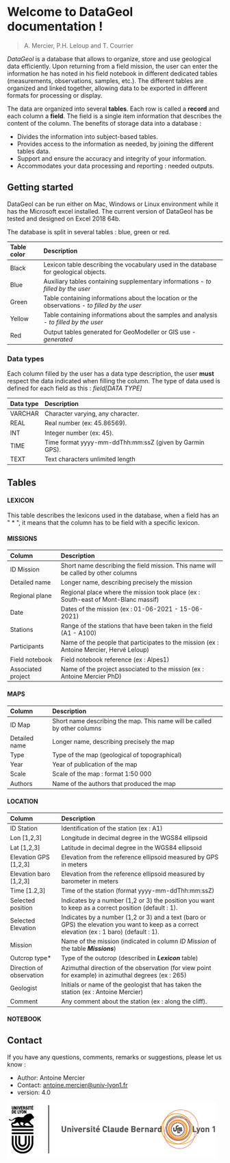 Welcome to DataGeol documentation !
================================
> A. Mercier, P.H. Leloup and T. Courrier

_DataGeol_ is a database that allows to organize, store and use geological data efficiently. Upon returning from a field mission, the user can enter the information he has noted in his field notebook in different dedicated tables (measurements, observations, samples, etc.). The different tables are organized and linked together, allowing data to be exported in different formats for processing or display.							
							
The data are organized into several **tables**. Each row is called a **record** and each column a **field**. The field is a single item information that describes the content of the column.
The benefits of storage data into a database : 

* Divides the information into subject-based tables. 
* Provides access to the information as needed, by joining the different tables data. 
* Support and ensure the accuracy and integrity of your information.
* Accommodates your data processing and reporting : needed outputs. 

Getting started
----------------

DataGeol can be run either on Mac, Windows or Linux environment while it has the Microsoft excel installed. The current version of DataGeol has be tested and designed on Excel 2018 64b. 

The database is split in several tables : blue, green or red. 

| Table color | Description                                                                                             |
|:----------- |:--------------------------------------------------------------------------------------------------------|
| Black       | Lexicon table describing the vocabulary used in the database for geological objects.                    |
| Blue        | Auxiliary tables containing supplementary informations - _to filled by the user_                        |
| Green       | Table containing informations about the location or the observations - _to filled by the user_          |
| Yellow      | Table containing informations about the samples and analysis - _to filled by the user_                  |
| Red         | Output tables generated for GeoModeller or GIS use  - _generated_                                       |

### Data types

Each column filled by the user has a data type description, the user **must** respect the data indicated when filling the column. The type of data used is defined for each field as this : _field[DATA TYPE]_

| Data type   | Description                                             |
|:----------- |:--------------------------------------------------------|
| VARCHAR     | Character varying, any character.			|
| REAL        | Real number (ex: 45.86569).  				|
| INT         | Integer number (ex: 45). 		                |
| TIME        | Time format yyyy-mm-ddThh:mm:ssZ (given by Garmin GPS).	|
| TEXT        | Text characters unlimited length                        |

Tables
------
#### LEXICON

This table describes the lexicons used in the database, when a field has an " * ", it means that the column has to be field with a specific lexicon. 

#### MISSIONS

| Column               | Description                                                                             |
|:---------------------|:----------------------------------------------------------------------------------------|
| ID Mission           | Short name describing the field mission. This name will be called by other columns      |
| Detailed name       | Longer name, describing precisely the mission 						 |
| Regional plane       | Regional place where the mission took place (ex : South-east of Mont-Blanc massif)      |
| Date                 | Dates of the mission (ex : 01-06-2021 - 15-06-2021)					 |
| Stations             | Range of the stations that have been taken in the field (A1 - A100)			 |
| Participants         | Name of the people that participates to the mission (ex : Antoine Mercier, Hervé Leloup)|
| Field notebook       | Field notebook reference (ex : Alpes1)							 |
| Associated project   | Name of the project associated to the mission (ex : Antoine Mercier PhD)                |

#### MAPS

| Column               | Description                                                                 |
|:---------------------|:----------------------------------------------------------------------------|
| ID Map               | Short name describing the map. This name will be called by other columns    |
| Detailed name        | Longer name, describing precisely the map			             |
| Type                 | Type of the map (geological of topographical)                               |
| Year                 | Year of publication of the map      					     |
| Scale                | Scale of the map : format 1:50 000					     |
| Authors              | Name of the authors that produced the map                                   |


#### LOCATION

| Column                  | Description                                      				   		               			   		|
|:------------------------|:--------------------------------------------------------------------------------------------------------------------------------------------|
| ID Station              | Identification of the station (ex : A1)            					               				   		|
| Lon [1,2,3]             | Longitude in decimal degree in the WGS84 ellipsoid 					               		                   		|
| Lat [1,2,3]             | Latitude in decimal degree in the WGS84 ellipsoid  				 	               				   		|
| Elevation GPS [1,2,3]   | Elevation from the reference ellipsoid measured by GPS in meters   	               						   		|
| Elevation baro [1,2,3]  | Elevation from the reference ellipsoid measured by barometer in meters               					  		|
| Time [1.2,3]            | Time of the station (format yyyy-mm-ddThh:mm:ssZ)                        		       					   		|
| Selected position       | Indicates by a number (1,2 or 3) the position you want to keep as a correct position (default : 1).			           		|
| Selected Elevation      | Indicates by a number (1,2 or 3) and a text (baro or GPS) the elevation you want to keep as a correct elevation (ex : 1 baro) (default : 1).|
| Mission                 | Name of the mission (indicated in column _ID Mission_ of the table **_Missions_**) 							        |
| Outcrop type\*          | Type of the outcrop (described in **_Lexicon_** table)                       		       						|
| Direction of observation| Azimuthal direction of the observation (for view point for example) in azimuthal degrees (ex : 265)       					|
| Geologist               | Initials or name of the geologist that has taken the station (ex : Antoine Mercier)  							|
| Comment                 | Any comment  about the station (ex : along the cliff). 			    								|		       		     								
#### NOTEBOOK

Contact
--------

If you have any questions, comments,  remarks or suggestions, please let us know : 

- Author:	Antoine Mercier
- Contact:	antoine.mercier@univ-lyon1.fr
- version:	4.0

![UniversiteLyon](assets/UDL.png)
